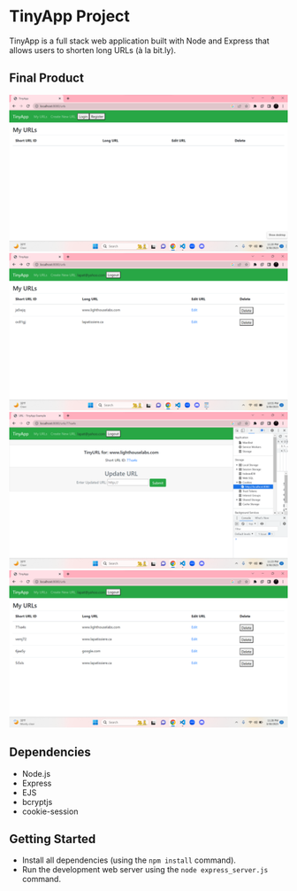 # TinyApp Project

TinyApp is a full stack web application built with Node and Express that allows users to shorten long URLs (à la bit.ly).

## Final Product

!["screenshot of homepage"](https://github.com/lapatissiere/tinyapp/blob/master/docs/homepage.png?raw=true)
!["screenshot of homepage when logged in"](https://github.com/lapatissiere/tinyapp/blob/master/docs/urls-main.png?raw=true)
!["screenshot of page where you can edit long URL"](https://github.com/lapatissiere/tinyapp/blob/master/docs/shortenURL.png?raw=true)
!["screenshot page where all the URLS of a user are stored in that session"](https://github.com/lapatissiere/tinyapp/blob/master/docs/URLsDatabase.png?raw=true)

## Dependencies

- Node.js
- Express
- EJS
- bcryptjs
- cookie-session

## Getting Started

- Install all dependencies (using the `npm install` command).
- Run the development web server using the `node express_server.js` command.

[def]: "docs/urls-main.png"